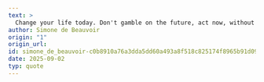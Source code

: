 ```yaml
---
text: >
  Change your life today. Don't gamble on the future, act now, without delay.
author: Simone de Beauvoir
origin: "1"
origin_url: 
id: simone_de_beauvoir-c0b8910a76a3dda5dd60a493a8f518c825174f8965b91d096f16a671b42ac24a
date: 2025-09-02
typ: quote
---
```

